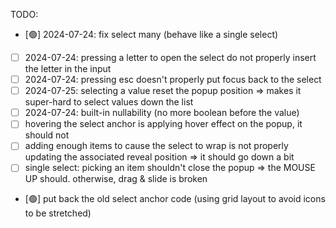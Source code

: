 TODO:

- [🟢] 2024-07-24: fix select many (behave like a single select)
- [ ] 2024-07-24: pressing a letter to open the select do not properly insert the letter in the input
- [ ] 2024-07-24: pressing esc doesn't properly put focus back to the select
- [ ] 2024-07-25: selecting a value reset the popup position => makes it super-hard to select values down the list
- [ ] 2024-07-24: built-in nullability (no more boolean before the value)
- [ ] hovering the select anchor is applying hover effect on the popup, it should not
- [ ] adding enough items to cause the select to wrap is not properly updating the associated reveal position => it should go down a bit
- [ ] single select: picking an item shouldn't close the popup => the MOUSE UP should. otherwise, drag & slide is broken
- [🟢] put back the old select anchor code (using grid layout to avoid icons to be stretched)